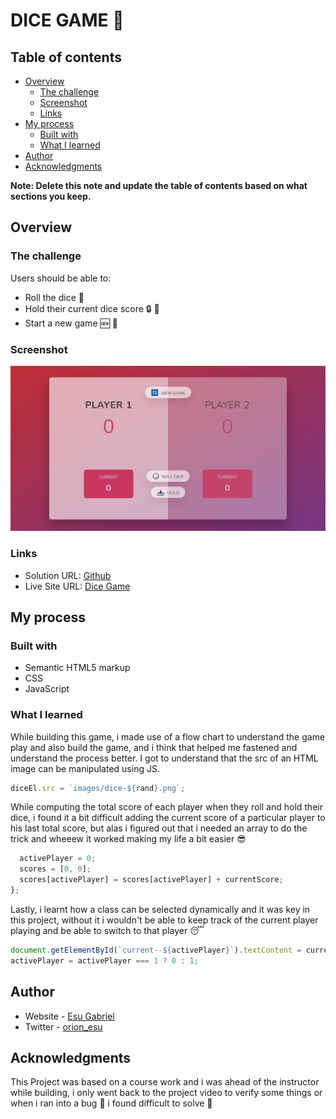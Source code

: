 # DICE GAME 🎲

## Table of contents

- [Overview](#overview)
  - [The challenge](#the-challenge)
  - [Screenshot](#screenshot)
  - [Links](#links)
- [My process](#my-process)
  - [Built with](#built-with)
  - [What I learned](#what-i-learned)
- [Author](#author)
- [Acknowledgments](#acknowledgments)

**Note: Delete this note and update the table of contents based on what sections you keep.**

## Overview

### The challenge

Users should be able to:

- Roll the dice 🎲
- Hold their current dice score 🔒 🎲
- Start a new game 🆕 🔁

### Screenshot

![](/images/dice-game.png)

### Links

- Solution URL: [Github](https://github.com/orion-esu/dice-game)
- Live Site URL: [Dice Game](https://dice-gameapp.netlify.app)

## My process

### Built with

- Semantic HTML5 markup
- CSS
- JavaScript

### What I learned

While building this game, i made use of a flow chart to understand the game play and also build the game, and i think that helped me fastened and understand the process better. I got to understand that the src of an HTML image can be manipulated using JS.

```js
diceEl.src = `images/dice-${rand}.png`;
```

While computing the total score of each player when they roll and hold their dice, i found it a bit difficult adding the current score of a particular player to his last total score, but alas i figured out that i needed an array to do the trick and wheeew it worked making my life a bit easier 😎

```js
  activePlayer = 0;
  scores = [0, 0];
  scores[activePlayer] = scores[activePlayer] + currentScore;
};
```

Lastly, i learnt how a class can be selected dynamically and it was key in this project, without it i wouldn't be able to keep track of the current player playing and be able to switch to that player 😴

```js
document.getElementById(`current--${activePlayer}`).textContent = currentScore;
activePlayer = activePlayer === 1 ? 0 : 1;
```

## Author

- Website - [Esu Gabriel](https://github.com/orion-esu)
- Twitter - [orion_esu](https://twitter.com/orion_esu)

## Acknowledgments

This Project was based on a course work and i was ahead of the instructor while building, i only went back to the project video to verify some things or when i ran into a bug 🐛 i found difficult to solve 🥶
